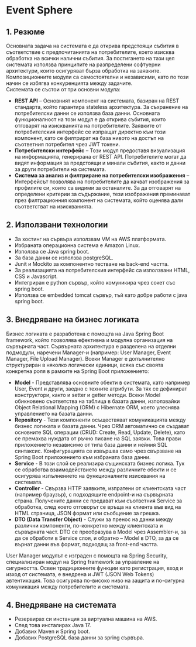 # Event Sphere
## 1. Резюме
Основната задача на системата е да открива предстоящи събития в съответствие с предпочитанията на потребителите, което изисква обработка на всички налични събития. За постигането на тази цел системата използва принципите на разпределени софтуерни архитектури, които осигуряват бърза обработка на заявките. Композиционните модули са самостоятелни и независими, като по този начин се избягва конкуренцията между задачите.<br>
Системата се състои от три основни модула:<br>
-	**REST API** – Основният компонент на системата, базиран на REST стандарта, който гарантира stateless архитектура. За съхранение на потребителски данни се използва база данни. Основната функционалност на този модул е да открива събития, които отговарят на изискванията на потребителите. Заявките от потребителския интерфейс се изпращат директно към този компонент, като се филтрират на база нивото на достъп на съответния потребител чрез JWT токени. <br>
-	**Потребителски интерфейс** – Този модул предоставя визуализация на информацията, генерирана от REST API. Потребителите могат да видят информация за предстоящи и минали събития, както и данни за други потребители на системата. <br>
-	**Система за анализ и филтриране на потребителски изображения** – Интерфейсът позволява на потребителите да качват изображения за профилите си, които са видими за останалите. За да отговарят на определени критерии за съдържание, тези изображения преминават през филтрационния компонент на системата, който оценява дали съответстват на изискванията.<br>

## 2. Използвани технологии
- За  хостинг на сървъра използвам VM на AWS платформата.<br>
- Избраната операционна система е Amazon Linux.   <br>
- Използва се Java spring boot.<br>
- За база данни се използва postgreSQL. <br>
- Junit и Mockito за компонентно тестване на back-end частта. <br>
- За реализацията на потребителския интерфейс са използвани HTML, CSS и Javascript. <br>
- Интегриран е python сървър, който комуникира чрез сокет със spring boot. <br>
- Използва се embedded tomcat сървър, тъй като добре работи с java spring boot. <br>   

## 3. Внедряване на бизнес логиката
Бизнес логиката е разработена с помощта на Java Spring Boot framework, който позволява ефективна и модулна организация на сървърната част. Сървърната архитектура е разделена на отделни подмодули, наречени Manager-и (например: User Manager, Event Manager, File Upload Manager). Всеки Manager е допълнително структуриран в няколко логически единици, всяка със своята конкретна роля в рамките на Spring Boot приложението: <br>
-	**Model** - Представлява основните обекти в системата, като например User, Event и други, заедно с техните атрибути. За тях се дефинират конструктори, както и setter и getter методи. Всеки Model обикновено съответства на таблица в базата данни, използвайки Object Relational Mapping (ORM) с Hibernate ORM, което улеснява управлението на базата данни. <br>
-	**Repository** - Тези компоненти осъществяват комуникацията между бизнес логиката и базата данни. Чрез ORM автоматично се създават основните SQL операции (CRUD: Create, Read, Update, Delete), като се премахва нуждата от ръчно писане на SQL заявки. Това прави приложението независимо от типа база данни и нейния SQL синтаксис. Конфигурацията се извършва само чрез свързване на Spring Boot приложението към избраната база данни. <br>
-	**Service** - В този слой се реализира същинската бизнес логика. Тук се обработва взаимодействието между различните обекти и се осигурява изпълнението на функционалните изисквания на системата.
-	**Controller** - Свързва HTTP заявките, изпратени от клиентската част (например браузър), с подходящите endpoint-и на сървърната страна. Получените данни се предават към съответния Service за обработка, след което отговорът се връща на клиента във вид на HTML страница, JSON формат или съобщение за грешка. <br>
-	**DTO (Data Transfer Object)** - Служи за пренос на данни между различни компоненти, по-конкретно между клиентската и сървърната част. DTO се преобразува в Model чрез Assembler-и, за да се обработи в Service слоя, и обратно – Model в DTO, за да се върнат данни във формат, подходящ за front-end частта. <br>

User Manager модулът е изграден с помощта на Spring Security, специализиран модул на Spring framework за управление на сигурността. Освен традиционните функции като регистрация, вход и изход от системата, е внедрена и JWT (JSON Web Tokens) автентикация. Това осигурява по-високо ниво на защита и по-сигурна комуникация между потребителите и системата. <br>

## 4. Внедряване на системата
-	Резервирах си инстанция за виртуална машина на AWS. <br>
-	След това инсталирах Java 17. <br>
-	Добавих Maven и Spring boot. <br>
-	Добавих PostgreSQL база данни за spring сървъра. 

